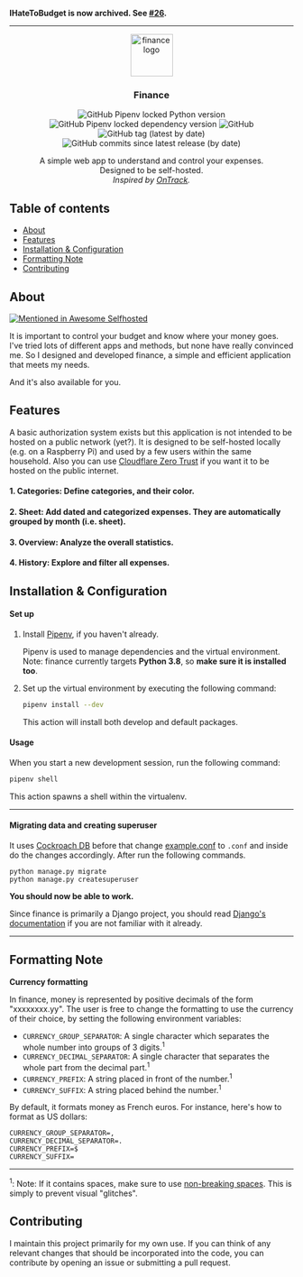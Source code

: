 __IHateToBudget is now archived. See [#26](https://github.com/bminusl/ihatetobudget/issues/26).__

---

<p align="center">
  <a href="https://github.com/student-finance/finance/">
    <img src="https://raw.githubusercontent.com/student-finance/finance/master/static/logo.png" alt="finance logo" height="75">
  </a>
</p>


<h3 align="center">Finance</h3>

<p align="center">
  <img src="https://img.shields.io/github/pipenv/locked/python-version/student-finance/finance" alt="GitHub Pipenv locked Python version">
  <img src="https://img.shields.io/github/pipenv/locked/dependency-version/student-finance/finance/django" alt="GitHub Pipenv locked dependency version">
  <img src="https://img.shields.io/github/license/student-finance/finance" alt="GitHub">
  <img src="https://img.shields.io/github/v/tag/student-finance/finance" alt="GitHub tag (latest by date)">
  <img src="https://img.shields.io/github/commits-since/student-finance/finance/v1.5.7" alt="GitHub commits since latest release (by date)">
</p>

<p align="center">
  A simple web app to understand and control your expenses.
  <br>
  Designed to be self-hosted.
  <br>
  <em>Inspired by <a href="https://github.com/inoda/ontrack">OnTrack</a>.</em>
</p>

## Table of contents
* [About](#about)
* [Features](#features)
* [Installation & Configuration](#installation--configuration)
* [Formatting Note](##formatting-note)
* [Contributing](#contributing)




## About

[![Mentioned in Awesome Selfhosted](https://awesome.re/mentioned-badge.svg)](https://github.com/awesome-selfhosted/awesome-selfhosted)

It is important to control your budget and know where your money goes. I've tried lots of different apps and methods, but none have really convinced me. So I designed and developed finance, a simple and efficient application that meets my needs.

And it's also available for you.

## Features

A basic authorization system exists but this application is not intended to be hosted on a public network (yet?). It is designed to be self-hosted locally (e.g. on a Raspberry Pi) and used by a few users within the same household. Also you can use [Cloudflare Zero Trust](https://www.cloudflare.com/products/zero-trust/) if you want it to be hosted on the public internet.

#### 1. __Categories__: Define categories, and their color.
#### 2. __Sheet__: Add dated and categorized expenses. They are automatically grouped by month (i.e. sheet).
#### 3. __Overview__: Analyze the overall statistics.
#### 4. __History__: Explore and filter all expenses.

## Installation & Configuration

#### Set up

1. Install [Pipenv](https://pypi.org/project/pipenv/), if you haven't already.

   Pipenv is used to manage dependencies and the virtual environment.
   Note: finance currently targets **Python 3.8**, so **make sure it is installed too**.

2. Set up the virtual environment by executing the following command:

   ```bash
   pipenv install --dev
   ```

   This action will install both develop and default packages.

#### Usage

When you start a new development session, run the following command:

```bash
pipenv shell
```

This action spawns a shell within the virtualenv.


---

#### Migrating data and creating superuser

It uses [Cockroach DB](https://cockroachlabs.cloud/) before that change [example.conf](/blob/master/example.conf) to `.conf` and inside do the changes accordingly. After run the following commands.

```
python manage.py migrate
python manage.py createsuperuser
```

**You should now be able to work.**

Since finance is primarily a Django project, you should read [Django's documentation](https://docs.djangoproject.com/en/4.1/) if you are not familiar with it already.

***

## Formatting Note

   **Currency formatting**

   In finance, money is represented by positive decimals of the form "xxxxxxxx.yy". The user is free to change the formatting to use the currency of their choice, by setting the following environment variables:

   * `CURRENCY_GROUP_SEPARATOR`: A single character which separates the whole number into groups of 3 digits.<sup>1</sup>
   * `CURRENCY_DECIMAL_SEPARATOR`: A single character that separates the whole part from the decimal part.<sup>1</sup>
   * `CURRENCY_PREFIX`: A string placed in front of the number.<sup>1</sup>
   * `CURRENCY_SUFFIX`: A string placed behind the number.<sup>1</sup>

   By default, it formats money as French euros. For instance, here's how to format as US dollars:

   ```
   CURRENCY_GROUP_SEPARATOR=,
   CURRENCY_DECIMAL_SEPARATOR=.
   CURRENCY_PREFIX=$
   CURRENCY_SUFFIX=
   ```

   ---

   <sup>1</sup>: Note: If it contains spaces, make sure to use [non-breaking spaces](https://en.wikipedia.org/wiki/Non-breaking_space). This is simply to prevent visual "glitches".


## Contributing

I maintain this project primarily for my own use. If you can think of any relevant changes that should be incorporated into the code, you can contribute by opening an issue or submitting a pull request.

